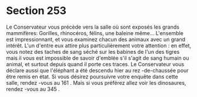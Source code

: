 # Section 253

Le Conservateur vous précède vers la salle où sont exposés les grands mammifères:
Gorilles, rhinocéros, félins, une baleine même... L'ensemble est impressionnant, et vous
examinez chacun des animaux avec un grand intérêt. L'un d'entre eux attire plus
particulièrement votre attention : en effet, vous notez des taches de sang séché sur les
babines de l'un des tigres mais il vous est impossible de savoir d'emblée s'il s'agit de sang
humain ou animal, et surtout depuis quand il porte ces traces. Le Conservateur vous
déclare aussi que l'éléphant a été descendu hier au rez -de-chaussée pour être remis en
état. Si vous désirez poursuivre votre enquête dans cette salle, rendez -vous au  161 . Mais
si vous préférez allez voir les dinosaures, rendez -vous au  345 .